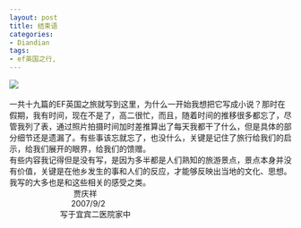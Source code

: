 ```yaml
---
layout: post
title: 结束语
categories:
- Diandian
tags:
- ef英国之行, 
---
```

<img src="http://m1.img.srcdd.com/farm5/d/2012/0627/10/18EBC83B1906C8C995E9D1121C42238A_B500_900_500_375.JPEG" />
<br />
<br />一共十九篇的EF英国之旅就写到这里，为什么一开始我想把它写成小说？那时在假期，我有时间，现在不是了，高二很忙，而且，随着时间的推移很多都忘了，尽管我列了表，通过照片拍摄时间加时差推算出了每天我都干了什么，但是具体的部分细节还是遗漏了。有些事该忘就忘了，也没什么，关键是记住了旅行给我们的启示，给我们展开的眼界，给我们的馈赠。
<br />有些内容我记得但是没有写，是因为多半都是人们熟知的旅游景点，景点本身并没有价值，关键是在他乡发生的事和人们的反应，才能够反映出当地的文化、思想。我写的大多也是和这些相关的感受之类。
<br />&nbsp;&nbsp;&nbsp;&nbsp;&nbsp;&nbsp;&nbsp;&nbsp;&nbsp;&nbsp;&nbsp;&nbsp;&nbsp;&nbsp;&nbsp;&nbsp;&nbsp;&nbsp;&nbsp;&nbsp;&nbsp;&nbsp;&nbsp;&nbsp;&nbsp;&nbsp;&nbsp;&nbsp; 贾庆祥
<br />&nbsp;&nbsp;&nbsp;&nbsp;&nbsp;&nbsp;&nbsp;&nbsp;&nbsp;&nbsp;&nbsp;&nbsp;&nbsp;&nbsp;&nbsp;&nbsp;&nbsp;&nbsp;&nbsp;&nbsp;&nbsp;&nbsp;&nbsp;&nbsp;&nbsp;&nbsp;&nbsp; 2007/9/2
<br />&nbsp;&nbsp;&nbsp;&nbsp;&nbsp;&nbsp;&nbsp;&nbsp;&nbsp;&nbsp;&nbsp;&nbsp;&nbsp;&nbsp;&nbsp;&nbsp;&nbsp;&nbsp;&nbsp;&nbsp;&nbsp;&nbsp; 写于宜宾二医院家中
<br />